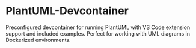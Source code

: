 # PlantUML-Devcontainer
 Preconfigured devcontainer for running PlantUML with VS Code extension support and included examples. Perfect for working with UML diagrams in Dockerized environments.
